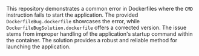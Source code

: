 This repository demonstrates a common error in Dockerfiles where the `CMD` instruction fails to start the application. The provided `DockerfileBug.dockerfile` showcases the error, while `DockerfileBugSolution.dockerfile` offers a corrected version.  The issue stems from improper handling of the application's startup command within the container. The solution provides a robust and reliable method for launching the application.